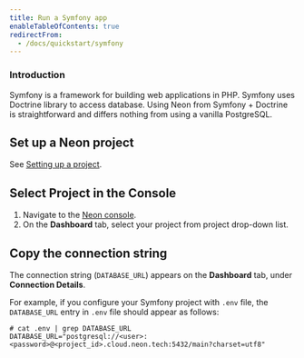 ```yaml
---
title: Run a Symfony app
enableTableOfContents: true
redirectFrom:
  - /docs/quickstart/symfony
---
```


### Introduction

Symfony is a framework for building web applications in PHP. Symfony uses Doctrine library to access database. Using Neon from Symfony + Doctrine is straightforward and differs nothing from using a vanilla PostgreSQL.

## Set up a Neon project

See [Setting up a project](../get-started-with-neon/setting-up-a-project).

## Select Project in the Console

1. Navigate to the [Neon console](https://console.neon.tech/).
2. On the **Dashboard** tab, select your project from project drop-down list.

## Copy the connection string

The connection string (`DATABASE_URL`) appears on the **Dashboard** tab, under **Connection Details**.

For example, if you configure your Symfony project with `.env` file, the `DATABASE_URL` entry in `.env` file should appear as follows:

```shell
# cat .env | grep DATABASE_URL
DATABASE_URL="postgresql://<user>:<password>@<project_id>.cloud.neon.tech:5432/main?charset=utf8"
```